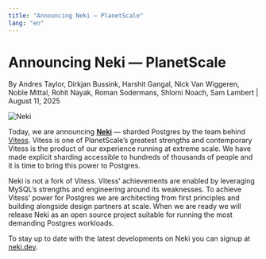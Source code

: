 ```yaml
---
title: "Announcing Neki — PlanetScale"
lang: "en"
---
```


# Announcing Neki — PlanetScale

By Andres Taylor, Dirkjan Bussink, Harshit Gangal, Nick Van Wiggeren, Noble Mittal, Rohit Nayak, Roman Sodermans, Shlomi Noach, Sam Lambert | August 11, 2025

![Neki](https://planetscale-images.imgix.net/assets/neki@2x-DTgVq7KS.png?auto=compress%2Cformat)

Today, we are announcing [**Neki**](https://neki.dev/) — sharded Postgres by the team behind [Vitess](https://vitess.io/). Vitess is one of PlanetScale’s greatest strengths and contemporary Vitess is the product of our experience running at extreme scale. We have made explicit sharding accessible to hundreds of thousands of people and it is time to bring this power to Postgres.

Neki is not a fork of Vitess. Vitess’ achievements are enabled by leveraging MySQL’s strengths and engineering around its weaknesses. To achieve Vitess’ power for Postgres we are architecting from first principles and building alongside design partners at scale. When we are ready we will release Neki as an open source project suitable for running the most demanding Postgres workloads.

To stay up to date with the latest developments on Neki you can signup at [neki.dev](https://neki.dev/).